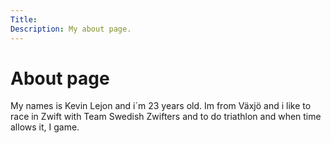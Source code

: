 ```yaml
---
Title:
Description: My about page.
---
```


About page
==========================

My names is Kevin Lejon and i´m 23 years old. Im from Växjö and i like to race in Zwift with Team Swedish Zwifters and to do triathlon and when time allows it, I game.
